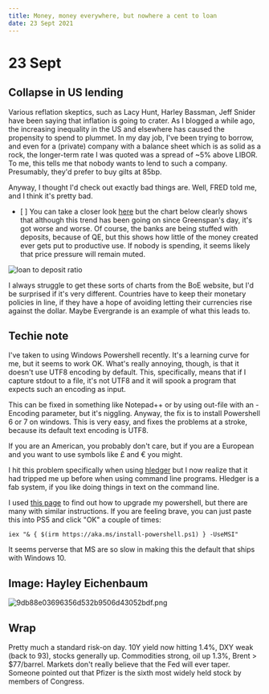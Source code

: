 ```yaml
---
title: Money, money everywhere, but nowhere a cent to loan
date: 23 Sept 2021
---
```


# 23 Sept

## Collapse in US lending

Various reflation skeptics, such as Lacy Hunt, Harley Bassman, Jeff Snider have been saying that inflation is going to crater. 
As I blogged a while ago, the increasing inequality in the US and elsewhere has caused the propensity to spend to plummet. 
In my day job, I've been trying to borrow, and even for a (private) company with a  balance sheet which is as solid as a rock, the longer-term rate I was quoted was a spread of ~5% above LIBOR. 
To me, this tells me that nobody wants to lend to such a company. Presumably, they'd prefer to buy gilts at 85bp. 

Anyway, I thought I'd check out exactly bad things are. Well, FRED told me, and I think it's pretty bad.
- [ ] 
You can take a closer look [here](https://fred.stlouisfed.org/graph/?g=H0Cz) but the chart below clearly shows that although this trend has been going on since Greenspan's day, it's got worse and worse.
Of course, the banks are being stuffed with deposits, because of QE, but this shows how little of the money created ever gets put to productive use. If nobody is spending, it seems likely that price pressure will remain muted.

<img src="https://fred.stlouisfed.org/graph/fredgraph.png?g=H0Cz" alt="loan to deposit ratio">

I always struggle to get these sorts of charts from the BoE website, but I'd be surprised if it's very different. 
Countries have to keep their monetary policies in line, if they have a hope of avoiding letting their currencies rise against the dollar. 
Maybe Evergrande is an example of what this leads to.

## Techie note

I've taken to using Windows Powershell recently.
It's a learning curve for me, but it seems to work OK.
What's really annoying, though, is that it doesn't use UTF8 encoding by default.
This, specifically, means that if I capture stdout to a file, it's not UTF8 and it will spook a program that expects such an encoding as input.

This can be fixed in something like Notepad++ or by using out-file with an -Encoding parameter, but it's niggling. Anyway, the fix is to install Powershell 6 or 7 on windows. This is very easy, and fixes the problems at a stroke, because its default text encoding is UTF8. 

If you are an American, you probably don't care, but if you are a European and you want to use symbols like £ and € you might.

I hit this problem specifically when using [hledger](https://hledger.org/) but I now realize that it had tripped me up before when using command line programs.  Hledger is a fab system, if you like doing things in text on the command line.

I used [this page](https://www.thomasmaurer.ch/2019/03/how-to-install-and-update-powershell-6/) to find out how to upgrade my powershell, but there are many with similar instructions. If you are feeling brave, you can just paste this into PS5 and click "OK" a couple of times:

```
iex "& { $(irm https://aka.ms/install-powershell.ps1) } -UseMSI"  
```

It seems perverse that MS are so slow in making this the default that ships with Windows 10.

## Image: Hayley Eichenbaum
![9db88e03696356d532b9506d43052bdf.png]({attach}9db88e03696356d532b9506d43052bdf.png)

## Wrap

Pretty much a standard risk-on day.
10Y yield now hitting 1.4%, DXY weak (back to 93), stocks generally up.
Commodities strong, oil up 1.3%, Brent > $77/barrel.
Markets don't really believe that the Fed will ever taper.
Someone pointed out that Pfizer is the sixth most widely held stock by members of Congress.


